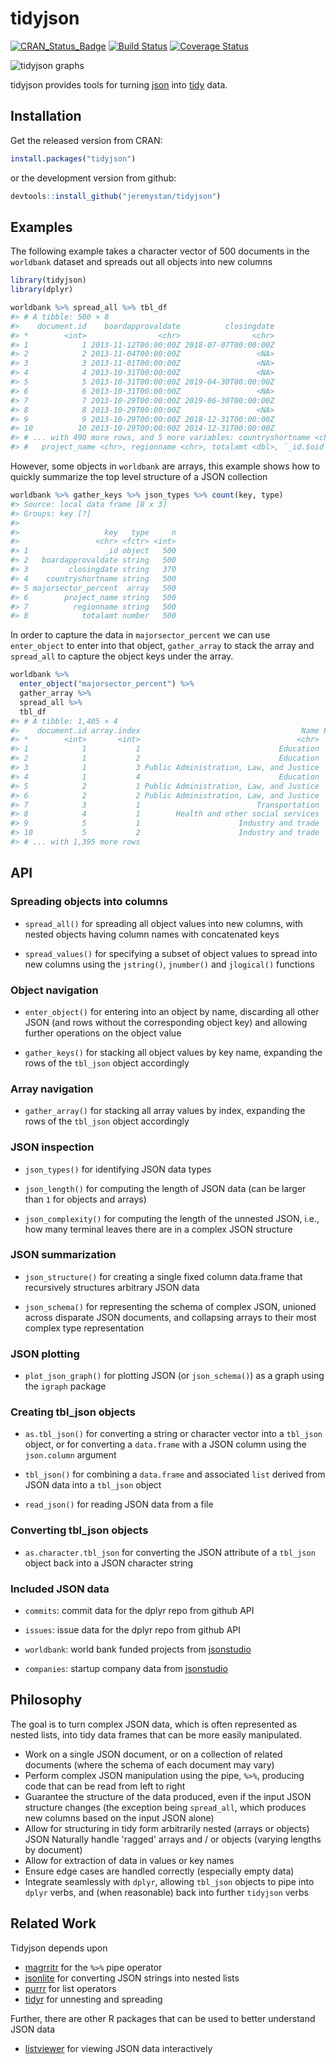 <!-- README.md is generated from README.Rmd. Please edit that file -->
tidyjson
========

[![CRAN\_Status\_Badge](http://www.r-pkg.org/badges/version/tidyjson)](http://cran.r-project.org/package=tidyjson) [![Build Status](https://travis-ci.org/jeremystan/tidyjson.svg?branch=master)](https://travis-ci.org/jeremystan/tidyjson) [![Coverage Status](https://img.shields.io/codecov/c/github/jeremystan/tidyjson/master.svg)](https://codecov.io/github/jeremystan/tidyjson?branch=master)

![tidyjson graphs](https://cloud.githubusercontent.com/assets/2284427/18217882/1b3b2db4-7114-11e6-8ba3-07938f1db9af.png)

tidyjson provides tools for turning [json](http://www.json.org/) into [tidy](https://cran.r-project.org/web/packages/tidyr/vignettes/tidy-data.html) data.

Installation
------------

Get the released version from CRAN:

``` r
install.packages("tidyjson")
```

or the development version from github:

``` r
devtools::install_github("jeremystan/tidyjson")
```

Examples
--------

The following example takes a character vector of 500 documents in the `worldbank` dataset and spreads out all objects into new columns

``` r
library(tidyjson)
library(dplyr)

worldbank %>% spread_all %>% tbl_df
#> # A tibble: 500 × 8
#>    document.id    boardapprovaldate          closingdate
#> *        <int>                <chr>                <chr>
#> 1            1 2013-11-12T00:00:00Z 2018-07-07T00:00:00Z
#> 2            2 2013-11-04T00:00:00Z                 <NA>
#> 3            3 2013-11-01T00:00:00Z                 <NA>
#> 4            4 2013-10-31T00:00:00Z                 <NA>
#> 5            5 2013-10-31T00:00:00Z 2019-04-30T00:00:00Z
#> 6            6 2013-10-31T00:00:00Z                 <NA>
#> 7            7 2013-10-29T00:00:00Z 2019-06-30T00:00:00Z
#> 8            8 2013-10-29T00:00:00Z                 <NA>
#> 9            9 2013-10-29T00:00:00Z 2018-12-31T00:00:00Z
#> 10          10 2013-10-29T00:00:00Z 2014-12-31T00:00:00Z
#> # ... with 490 more rows, and 5 more variables: countryshortname <chr>,
#> #   project_name <chr>, regionname <chr>, totalamt <dbl>, `_id.$oid` <chr>
```

However, some objects in `worldbank` are arrays, this example shows how to quickly summarize the top level structure of a JSON collection

``` r
worldbank %>% gather_keys %>% json_types %>% count(key, type)
#> Source: local data frame [8 x 3]
#> Groups: key [?]
#> 
#>                   key   type     n
#>                 <chr> <fctr> <int>
#> 1                 _id object   500
#> 2   boardapprovaldate string   500
#> 3         closingdate string   370
#> 4    countryshortname string   500
#> 5 majorsector_percent  array   500
#> 6        project_name string   500
#> 7          regionname string   500
#> 8            totalamt number   500
```

In order to capture the data in `majorsector_percent` we can use `enter_object` to enter into that object, `gather_array` to stack the array and `spread_all` to capture the object keys under the array.

``` r
worldbank %>%
  enter_object("majorsector_percent") %>%
  gather_array %>%
  spread_all %>%
  tbl_df
#> # A tibble: 1,405 × 4
#>    document.id array.index                                    Name Percent
#> *        <int>       <int>                                   <chr>   <dbl>
#> 1            1           1                               Education      46
#> 2            1           2                               Education      26
#> 3            1           3 Public Administration, Law, and Justice      16
#> 4            1           4                               Education      12
#> 5            2           1 Public Administration, Law, and Justice      70
#> 6            2           2 Public Administration, Law, and Justice      30
#> 7            3           1                          Transportation     100
#> 8            4           1        Health and other social services     100
#> 9            5           1                      Industry and trade      50
#> 10           5           2                      Industry and trade      40
#> # ... with 1,395 more rows
```

API
---

### Spreading objects into columns

-   `spread_all()` for spreading all object values into new columns, with nested objects having column names with concatenated keys

-   `spread_values()` for specifying a subset of object values to spread into new columns using the `jstring()`, `jnumber()` and `jlogical()` functions

### Object navigation

-   `enter_object()` for entering into an object by name, discarding all other JSON (and rows without the corresponding object key) and allowing further operations on the object value

-   `gather_keys()` for stacking all object values by key name, expanding the rows of the `tbl_json` object accordingly

### Array navigation

-   `gather_array()` for stacking all array values by index, expanding the rows of the `tbl_json` object accordingly

### JSON inspection

-   `json_types()` for identifying JSON data types

-   `json_length()` for computing the length of JSON data (can be larger than `1` for objects and arrays)

-   `json_complexity()` for computing the length of the unnested JSON, i.e., how many terminal leaves there are in a complex JSON structure

### JSON summarization

-   `json_structure()` for creating a single fixed column data.frame that recursively structures arbitrary JSON data

-   `json_schema()` for representing the schema of complex JSON, unioned across disparate JSON documents, and collapsing arrays to their most complex type representation

### JSON plotting

-   `plot_json_graph()` for plotting JSON (or `json_schema()`) as a graph using the `igraph` package

### Creating tbl\_json objects

-   `as.tbl_json()` for converting a string or character vector into a `tbl_json` object, or for converting a `data.frame` with a JSON column using the `json.column` argument

-   `tbl_json()` for combining a `data.frame` and associated `list` derived from JSON data into a `tbl_json` object

-   `read_json()` for reading JSON data from a file

### Converting tbl\_json objects

-   `as.character.tbl_json` for converting the JSON attribute of a `tbl_json` object back into a JSON character string

### Included JSON data

-   `commits`: commit data for the dplyr repo from github API

-   `issues`: issue data for the dplyr repo from github API

-   `worldbank`: world bank funded projects from [jsonstudio](http://jsonstudio.com/resources/)

-   `companies`: startup company data from [jsonstudio](http://jsonstudio.com/resources/)

Philosophy
----------

The goal is to turn complex JSON data, which is often represented as nested lists, into tidy data frames that can be more easily manipulated.

-   Work on a single JSON document, or on a collection of related documents (where the schema of each document may vary)
-   Perform complex JSON manipulation using the pipe, `%>%`, producing code that can be read from left to right
-   Guarantee the structure of the data produced, even if the input JSON structure changes (the exception being `spread_all`, which produces new columns based on the input JSON alone)
-   Allow for structuring in tidy form arbitrarily nested (arrays or objects) JSON Naturally handle 'ragged' arrays and / or objects (varying lengths by document)
-   Allow for extraction of data in values or key names
-   Ensure edge cases are handled correctly (especially empty data)
-   Integrate seamlessly with `dplyr`, allowing `tbl_json` objects to pipe into `dplyr` verbs, and (when reasonable) back into further `tidyjson` verbs

Related Work
------------

Tidyjson depends upon

-   [magrritr](https://github.com/smbache/magrittr) for the `%>%` pipe operator
-   [jsonlite](https://github.com/jeroenooms/jsonlite) for converting JSON strings into nested lists
-   [purrr](https://github.com/hadley/purrr) for list operators
-   [tidyr](https://github.com/hadley/tidyr) for unnesting and spreading

Further, there are other R packages that can be used to better understand JSON data

-   [listviewer](https://github.com/timelyportfolio/listviewer) for viewing JSON data interactively
